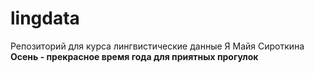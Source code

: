 # lingdata
Репозиторий для курса лингвистические данные
Я Майя Сироткина
**Осень - прекрасное время года для приятных прогулок**
